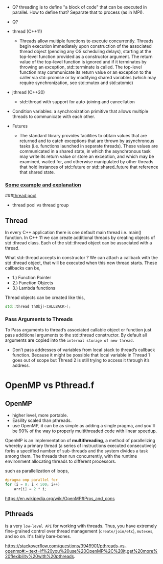 - Q? threading is to define "a block of code" that can be executed in parallel. How to define that? Separate that to process (as in MPI).

- Q?

- thread (C++11)
  - Threads allow multiple functions to execute concurrently. Threads begin execution immediately upon construction of the associated thread
  object (pending any OS scheduling delays), starting at the top-level function provided as a constructor argument. 
  The return value of the top-level function is ignored and if it terminates by throwing an exception, std::terminate is called. 
  The top-level function may communicate its return value or an exception to the caller via std::promise or by modifying shared variables
  (which may require synchronization, see std::mutex and std::atomic)

- jthread (C++20)
  - std::thread with support for auto-joining and cancellation

- Condition variables: a synchronization primitive that allows multiple threads to communicate with each other.
- Futures
  - The standard library provides facilities to obtain values that are returned and to catch exceptions that are thrown by asynchronous tasks
(i.e. functions launched in separate threads). 
These values are communicated in a shared state, in which the asynchronous task may write its return value or store an exception,
and which may be examined, waited for, and otherwise manipulated by other threads that hold instances of std::future
or std::shared_future that reference that shared state.

### [Some example and explanation](https://www.boost.org/doc/libs/1_72_0/doc/html/thread/synchronization.html#thread.synchronization.condvar_ref)

###[thread pool](https://en.wikipedia.org/wiki/Thread_pool)
- thread pool vs thread group

## Thread
In every C++ application there is one default main thread i.e. main() function. In C++ 11 we can create additional threads by creating objects of std::thread class.
Each of the std::thread object can be associated with a thread.
[](https://thispointer.com/c-11-multithreading-part-1-three-different-ways-to-create-threads/)

What std::thread accepts in constructor ?
We can attach a callback with the std::thread object, that will be executed when this new thread starts. These callbacks can be,

- 1.) Function Pointer
- 2.) Function Objects
- 3.) Lambda functions

Thread objects can be created like this,
```cpp
std::thread thObj(<CALLBACK>);
```

### Pass Arguments to Threads
To Pass arguments to thread’s associated callable object or function just pass additional arguments to the std::thread constructor. By default all arguments are copied into the `internal storage of new thread`.

- Don’t pass addresses of variables from local stack to thread’s callback function. Because it might be possible that local variable in Thread 1 goes out of scope but Thread 2 is still trying to access it through it’s address.


# OpenMP vs Pthread.f
## OpenMP 
* higher level, more portable. 
* Easility scaled than pthreads.
* use OpenMP, it can be as simple as adding a single pragma, and you'll be 90% of the way to properly multithreaded code with linear speedup. 

OpenMP is an implementation of __multithreading__, a method of parallelizing whereby a primary thread (a series of instructions executed consecutively) forks a specified number of sub-threads and the system divides a task among them. The threads then run concurrently, with the runtime environment allocating threads to different processors.


such as parallelization of loops, 
```C++
#pragma omp parallel for
for (i = 0; i < 500; i++)
    arr[i] = 2 * i;
```

https://en.wikipedia.org/wiki/OpenMP#Pros_and_cons

## Pthreads
is a very `low-level API` for working with threads. Thus, you have extremely fine-grained control over thread management (`create/join/etc`), `mutexes`, and so on. It's fairly bare-bones.

https://stackoverflow.com/questions/3949901/pthreads-vs-openmp#:~:text=If%20you%20use%20OpenMP%2C%20it,get%20more%20flexibility%20with%20pthreads.
